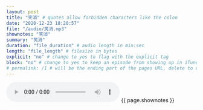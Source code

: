 ```yaml
---
layout: post
title: "笑消" # quotes allow forbidden characters like the colon
date: "2020-12-23 18:20:57"
file: "/audio/笑消.mp3"
shownotes: "笑消"
summary: "笑消"
duration: "file_duration" # audio length in min:sec
length: "file_length" # filesize in bytes
explicit: "no" # change to yes to flag with the explicit tag
block: "no" # change to yes to keep an episode from showing up in iTunes
# permalink: /1 # will be the ending part of the pages URL, delete to default to the title
---
```


<audio controls>
<source src="{{site.url}}{{site.baseurl}}{{ page.file }}" type="audio/x-mp3">
Your browser does not support the audio element.
</audio>
{{ page.shownotes }}
